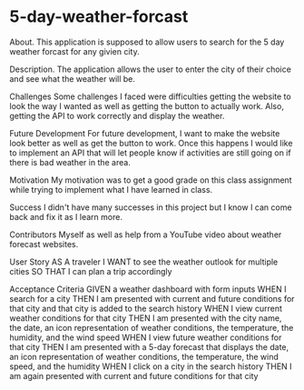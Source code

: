 # 5-day-weather-forcast

About.
This application is supposed to allow users to search for the 5 day weather forcast for any givien city.

Description.
The application allows the user to enter the city of their choice and see what the weather will be.

Challenges
Some challenges I faced were difficulties getting the website to look the way I wanted as well as getting the button to actually work. Also, getting the API to work correctly and display the weather.

Future Development
For future development, I want to make the website look better as well as get the button to work. Once this happens I would like to implement an API that will let people know if activities are still going on if there is bad weather in the area.

Motivation
My motivation was to get a good grade on this class assignment while trying to implement what I have learned in class.

Success
I didn't have many successes in this project but I know I can come back and fix it as I learn more.

Contributors
Myself as well as help from a YouTube video about weather forecast websites.

User Story
AS A traveler
I WANT to see the weather outlook for multiple cities
SO THAT I can plan a trip accordingly

Acceptance Criteria
GIVEN a weather dashboard with form inputs
WHEN I search for a city
THEN I am presented with current and future conditions for that city and that city is added to the search history
WHEN I view current weather conditions for that city
THEN I am presented with the city name, the date, an icon representation of weather conditions, the temperature, the humidity, and the wind speed
WHEN I view future weather conditions for that city
THEN I am presented with a 5-day forecast that displays the date, an icon representation of weather conditions, the temperature, the wind speed, and the humidity
WHEN I click on a city in the search history
THEN I am again presented with current and future conditions for that city